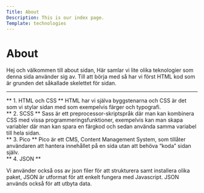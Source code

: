 ```yaml
---
Title: About
Description: This is our index page.
Template: technologies
---
```


About
==========================
<div class="index-container">

<div class="index-page">
Hej och välkommen till about sidan, Här samlar vi lite olika teknologier som denna sida använder sig av. Till att börja med så har vi först HTML kod som är grunden det såkallade skelettet för sidan.
</div>
<hr>
<div class="box">
** 1. HTML och CSS **
HTML har vi själva byggstenarna och CSS är det som vi stylar sidan med som exempelvis färger och typografi.
</div>
<div class="box">
** 2. SCSS **
Sass är ett preprocessor-skriptspråk där man kan kombinera CSS med vissa programmeringsfunktioner, exempelvis kan man skapa variabler där man kan spara
en färgkod och sedan använda samma variabel till hela sidan.
</div>
<div class="box">
** 3. Pico **
Pico är ett CMS, Content Management System, som tillåter användaren att hantera innehållet på en sida utan att behöva “koda” sidan själv.
</div>

<div class="box">
** 4. JSON **

Vi använder också oss av json filer för att strukturera samt installera olika paket, JSON är utformat för att enkelt fungera med Javascript. JSON används också för att utbyta data.
</div>
</div>